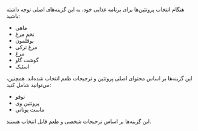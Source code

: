 هنگام انتخاب پروتئین‌ها برای برنامه غذایی خود، به این گزینه‌های اصلی توجه داشته باشید:
- ماهی
- تخم مرغ
- بوقلمون
- مرغ ترکی
- مرغ
- گوشت گاو
- اسٹیک

این گزینه‌ها بر اساس محتوای اصلی پروتئین و ترجیحات طعم انتخاب شده‌اند. همچنین، می‌توانید شامل کنید:
- توفو
- پروتئین وی
- ماست یونانی

این گزینه‌ها بر اساس ترجیحات شخصی و طعم قابل انتخاب هستند.
